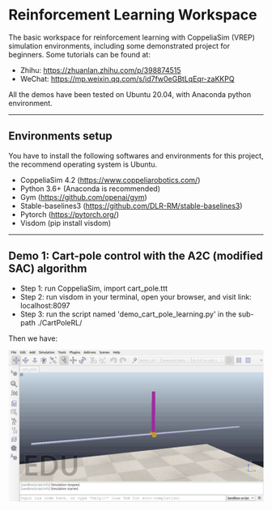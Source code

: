# Reinforcement Learning Workspace

The basic workspace for reinforcement learning with CoppeliaSim (VREP) simulation environments, including some demonstrated project for beginners.
Some tutorials can be found at:

- Zhihu: https://zhuanlan.zhihu.com/p/398874515
- WeChat: https://mp.weixin.qq.com/s/id7fw0eGBtLqEqr-zaKKPQ

All the demos have been tested on Ubuntu 20.04, with Anaconda python environment.


---
## Environments setup

You have to install the following softwares and environments for this project, the recommend operating system is Ubuntu.
- CoppeliaSim 4.2 (https://www.coppeliarobotics.com/)
- Python 3.6+ (Anaconda is recommended)
- Gym (https://github.com/openai/gym)
- Stable-baselines3 (https://github.com/DLR-RM/stable-baselines3)
- Pytorch (https://pytorch.org/)
- Visdom (pip install visdom)


---
## Demo 1: Cart-pole control with the A2C (modified SAC) algorithm

- Step 1: run CoppeliaSim, import cart_pole.ttt
- Step 2: run visdom in your terminal, open your browser, and visit link: localhost:8097
- Step 3: run the script named 'demo_cart_pole_learning.py' in the sub-path ./CartPoleRL/

Then we have:

![](pic/cart_pole_demo_1.gif)

